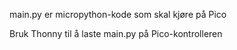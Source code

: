 main.py er micropython-kode som skal kjøre på Pico

Bruk Thonny til å laste main.py på Pico-kontrolleren
